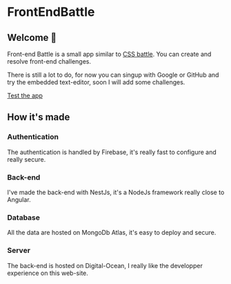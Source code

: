 # FrontEndBattle

## Welcome 👋

Front-end Battle is a small app similar to [CSS battle](https://cssbattle.dev/). You can create and resolve front-end challenges.

There is still a lot to do, for now you can singup with Google or GitHub and try the embedded text-editor, soon I will add some challenges.


[Test the app](https://front-end-battle.vercel.app/)

## How it's made

### Authentication
The authentication is handled by Firebase, it's really fast to configure and really secure.

### Back-end
I've made the back-end with NestJs, it's a NodeJs framework really close to Angular.

### Database
All the data are hosted on MongoDb Atlas, it's easy to deploy and secure.

### Server
The back-end is hosted on Digital-Ocean, I really like the developper experience on this web-site.